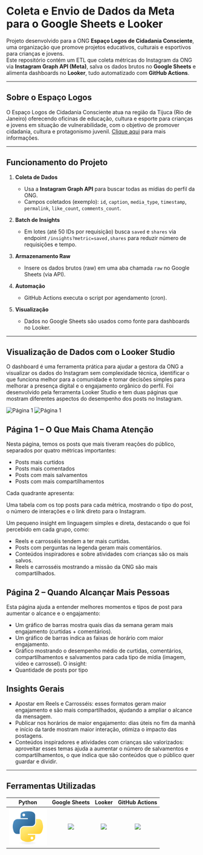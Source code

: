 # Coleta e Envio de Dados da Meta para o Google Sheets e Looker

Projeto desenvolvido para a ONG **Espaço Logos de Cidadania Consciente**, uma organização que promove projetos educativos, culturais e esportivos para crianças e jovens.  
Este repositório contém um ETL que coleta métricas do Instagram da ONG via **Instagram Graph API (Meta)**, salva os dados brutos no **Google Sheets** e alimenta dashboards no **Looker**, tudo automatizado com **GitHub Actions**.

---

## Sobre o Espaço Logos

O Espaço Logos de Cidadania Consciente atua na região da Tijuca (Rio de Janeiro) oferecendo oficinas de educação, cultura e esporte para crianças e jovens em situação de vulnerabilidade, com o objetivo de promover cidadania, cultura e protagonismo juvenil. [Clique aqui](https://espacologos.org.br/) para mais informações.

---

## Funcionamento do Projeto

1. **Coleta de Dados**  
   - Usa a **Instagram Graph API** para buscar todas as mídias do perfil da ONG.  
   - Campos coletados (exemplo): `id`, `caption`, `media_type`, `timestamp`, `permalink`, `like_count`, `comments_count`.

2. **Batch de Insights**  
   - Em lotes (até 50 IDs por requisição) busca `saved` e `shares` via endpoint `/insights?metric=saved,shares` para reduzir número de requisições e tempo.

3. **Armazenamento Raw**  
   - Insere os dados brutos (raw) em uma aba chamada `raw` no Google Sheets (via API).

4. **Automação**  
   - GitHub Actions executa o script por agendamento (cron).

5. **Visualização**  
   - Dados no Google Sheets são usados como fonte para dashboards no Looker.

---

## Visualização de Dados com o Looker Studio 

O dashboard é uma ferramenta prática para ajudar a gestora da ONG a visualizar os dados do Instagram sem complexidade técnica, identificar o que funciona melhor para a comunidade e tomar decisões simples para melhorar a presença digital e o engajamento orgânico do perfil. Foi desenvolvido pela ferramenta Looker Studio e tem duas páginas que mostram diferentes aspectos do desempenho dos posts no Instagram.

![Página 1](dashboard/Espaço_Logos_page-0001.jpg)
![Página 1](dashboard/Espaço_Logos_page-0002.jpg)

## Página 1 – O Que Mais Chama Atenção

Nesta página, temos os posts que mais tiveram reações do público, separados por quatro métricas importantes:
- Posts mais curtidos
- Posts mais comentados
- Posts com mais salvamentos
- Posts com mais compartilhamentos

Cada quadrante apresenta:

Uma tabela com os top posts para cada métrica, mostrando o tipo do post, o número de interações e o link direto para o Instagram.

Um pequeno insight em linguagem simples e direta, destacando o que foi percebido em cada grupo, como:
   - Reels e carrosséis tendem a ter mais curtidas.
   - Posts com perguntas na legenda geram mais comentários.
   - Conteúdos inspiradores e sobre atividades com crianças são os mais salvos.
   - Reels e carrosséis mostrando a missão da ONG são mais compartilhados.

## Página 2 – Quando Alcançar Mais Pessoas

Esta página ajuda a entender melhores momentos e tipos de post para aumentar o alcance e o engajamento:
   - Um gráfico de barras mostra quais dias da semana geram mais engajamento (curtidas + comentários). 
   - Um gráfico de barras indica as faixas de horário com maior engajamento. 
   - Gráfico mostrando o desempenho médio de curtidas, comentários, compartilhamentos e salvamentos para cada tipo de mídia (imagem, vídeo e carrossel). O insight:
   - Quantidade de posts por tipo

## Insights Gerais

+ Apostar em Reels e Carrosséis: esses formatos geram maior engajamento e são mais compartilhados, ajudando a ampliar o alcance da mensagem.
+ Publicar nos horários de maior engajamento: dias úteis no fim da manhã e início da tarde mostram maior interação, otimiza o impacto das postagens.
+ Conteúdos inspiradores e atividades com crianças são valorizados: aproveitar esses temas ajuda a aumentar o número de salvamentos e compartilhamentos, o que indica que são conteúdos que o público quer guardar e dividir.


---

## Ferramentas Utilizadas

| Python | Google Sheets | Looker | GitHub Actions |
| :----: | :-----------: | :----: | :------------: |
| <a href="https://www.python.org/" target="_blank"><img src="https://raw.githubusercontent.com/devicons/devicon/master/icons/python/python-original.svg" width="100"></a> | <a href="https://www.google.com/sheets/about/" target="_blank"><img src="https://upload.wikimedia.org/wikipedia/commons/3/30/Google_Sheets_logo_%282014-2020%29.svg" width="50"></a> | <a href="https://looker.com/" target="_blank"><img src="https://www.svgrepo.com/show/354012/looker-icon.svg" width="80"></a> | <a href="https://github.com/features/actions" target="_blank"><img src="https://icon.icepanel.io/Technology/svg/GitHub-Actions.svg" width="80"></a> |

